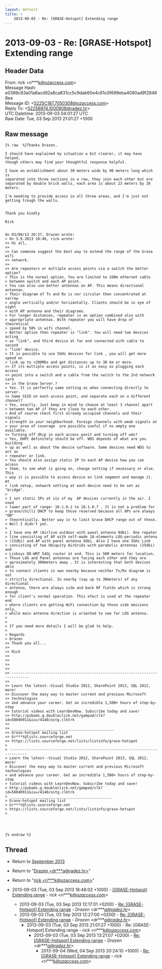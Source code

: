 ```yaml
---
layout: default
title: >
    2013-09-03 - Re: [GRASE-Hotspot] Extending range
---
```


# 2013-09-03 - Re: [GRASE-Hotspot] Extending range

## Header Data

From: rick \<ri***k@ozaccess.com\><br>
Message Hash: e0389c83a01a8acd92a8ca831cc5c9dab60e4c61c0f699eba4090ad9f29468ea<br>
Message ID: \<5225C187.7050308@ozaccess.com\><br>
Reply To: \<5225B974.1000908@radez.hr\><br>
UTC Datetime: 2013-09-03 04:01:27 UTC<br>
Raw Date: Tue, 03 Sep 2013 21:01:27 +1000<br>

## Raw message

```
{% raw  %}Thanks Drazen,

I should have explained my situation a bit clearer, it may have helped, 
though others may find your thoughtful response helpful.

I have an establishment about 30 meters wide by 90 meters long which is 
separated into three sections in a row, they join each other but are 
separated by double brick walls, each area is about 23 meters by 30 meters.

I'm needing to provide access in all three areas, and I'm just not 
getting trough the walls.


Thank you kindly

Rick


On 03/09/13 20:27, Drazen wrote:
> On 3.9.2013 10:48, rick wrote:
>> Hi all,
>>
>> Can someone suggest the best way to extend the range of the Grase wifi
>> network.
>>
>> Are repeaters or multiple access points via a switch the better option?
> This is the normal option. You are limited to 100m ethernet cable
> between switch and each AP point.
> You can also use better antennas on AP. This means directional antennas.
> Their diagram of Tx and Rx is nor circular then concentrated at narrow
> angle vertically and/or horizontally. Clients should be in eye of sight
> with AP antenna and their diagrams.
> For longer distances, repeater is an option combined also with
> appropriate antennas. With repeater you will have drop of theoretical
> speed by 50% in wifi channel.
> Better option then repeater is "link". You will need two devices acting
> as "link", and third device at far end connected with cable to second
> "link" device.
> It is possible to use 5GHz devices for link , you will get more speed on
> link up to +200Mbs and get distances up to 30 km or more.
>> If its multiple access points, is it as easy as plugging each access
>> point into a switch and a cable from the switch to the 2nd network card
>> in the Grase Server.?
> Yes. It is perfectly same setting as when connecting directly to server.
>> Same SSID on each access point, and separate each on a different channel?
> Yes, exactly. Just keep in mind to choose at least 3 channel apart
> between two AP if they are close to each other.
> And of course check first already occupied channels and their signals
> strength in your neighborhood. Foreign channels with weak signals at
> your area of coverage  are possible useful if no empty one available.
>> Turning off dhcp in each access ponit and turning off wds?
> Yes, DHPC definitely should be off. WDS depends of what are you building
> up as well as about the device software. Some devices need WDS to act as
> repeater or link.
> You should also assign static IP to each AP device how you can access
> them, to see what is going on, change setting if necessary or else. This
> way it is possible to access device on link segment and manage it. At
> link setup, network setting at each device need to be set as "bridge".
>
> I set static IPs at six of my  AP devices currently in the air. I used
> lower part of range: 10.1.0.2 to 10.1.0.7 . It is not a problem for
> grase/chilli DHCP to keep those reserved because all APs are always "ON"
> theoretically. Better way is to limit Grase DHCP range out of these.
> Well I didn't yet.
>
> I have one AP (Airlive outdoor with panel antenna 9dbi). One repater
> line consisting of AP with self-made 18-elements LOG-periodic antena
> (15dbi) and AP with panel antenna 9dbi. Also I have one 5GHz Link
> consisting of two Ubiquity AirGrids with parabolic antennas (25dbi) and
> Linksys DD-WRT 54GL router at end. This is 500 meters far location.
> Those LOG and Panel antennas are facing each other and they are
> aproximately 300meters away . It is interesting that both devices able
> to connect clients in own nearby because neither Tx/Rx diagram is not
> strictly directional. In nearby (say up to 30meters) of any directional
> antenna, there are always side and back RF fields which is strong enough
> for client's normal operation. This efect is used at the repeater end
> where clients are getting WiFi connection by those side emisions only,
> while main antenna direction is oriented to see far LOG antenna.
>
>
> If you need more details I will be glad to help.
>
> Regards
> Drazen
>> Thank you all...
>>
>> Rick
>>
>>
>>
>>
>> ------------------------------------------------------------------------------
>>
>> Learn the latest--Visual Studio 2012, SharePoint 2013, SQL 2012, more!
>> Discover the easy way to master current and previous Microsoft
>> technologies
>> and advance your career. Get an incredible 1,500+ hours of step-by-step
>> tutorial videos with LearnDevNow. Subscribe today and save!
>> http://pubads.g.doubleclick.net/gampad/clk?id=58040911&iu=/4140/ostg.clktrk
>>
>> _______________________________________________
>> Grase-hotspot mailing list
>> Gr***t@lists.sourceforge.net
>> https://lists.sourceforge.net/lists/listinfo/grase-hotspot
>
> ------------------------------------------------------------------------------
> Learn the latest--Visual Studio 2012, SharePoint 2013, SQL 2012, more!
> Discover the easy way to master current and previous Microsoft technologies
> and advance your career. Get an incredible 1,500+ hours of step-by-step
> tutorial videos with LearnDevNow. Subscribe today and save!
> http://pubads.g.doubleclick.net/gampad/clk?id=58040911&iu=/4140/ostg.clktrk
> _______________________________________________
> Grase-hotspot mailing list
> Gr***t@lists.sourceforge.net
> https://lists.sourceforge.net/lists/listinfo/grase-hotspot
>




{% endraw %}
```

## Thread

+ Return to [September 2013](/archive/2013/09)

+ Return to "[Drazen <dr***a<span>@</span>radez.hr>](/authors/dr___a_at_radez_hr)"
+ Return to "[rick <ri***k<span>@</span>ozaccess.com>](/authors/ri___k_at_ozaccess_com)"

+ 2013-09-03 (Tue, 03 Sep 2013 18:48:02 +1000) - [[GRASE-Hotspot] Extending range](/archive/2013/09/69c01f22a9c904b10ebb9d5ea784f7fcc78013684401eb9eec7ddd8cbe35ecf5) - _rick \<ri***k@ozaccess.com\>_
  + 2013-09-03 (Tue, 03 Sep 2013 12:17:01 +0200) - [Re: [GRASE-Hotspot] Extending range](/archive/2013/09/3e3409ade2f8b4afdc0b17a876b54b427d6b390f19a2e4f12b30c9a0a52196e4) - _Drazen \<dr***a@radez.hr\>_
  + 2013-09-03 (Tue, 03 Sep 2013 12:27:00 +0200) - [Re: [GRASE-Hotspot] Extending range](/archive/2013/09/3c9145629e794c44646187632a2e1c6810866ca788957e936f1160aea5cbf37e) - _Drazen \<dr***a@radez.hr\>_
    + 2013-09-03 (Tue, 03 Sep 2013 21:01:27 +1000) - Re: [GRASE-Hotspot] Extending range - _rick \<ri***k@ozaccess.com\>_
      + 2013-09-03 (Tue, 03 Sep 2013 13:21:07 +0200) - [Re: [GRASE-Hotspot] Extending range](/archive/2013/09/c63992928f587cb07d804756782db88ca5c8df83f1fdfa400c9335dfab7afb79) - _Drazen \<dr***a@radez.hr\>_
        + 2013-09-04 (Wed, 04 Sep 2013 20:24:10 +1000) - [Re: [GRASE-Hotspot] Extending range](/archive/2013/09/6c2bcd38b6cc271118f046d57d6e43b198c1b498525fde39a73067db338c5773) - _rick \<ri***k@ozaccess.com\>_

